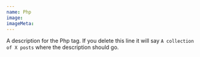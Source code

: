```yaml
---
name: Php
image:
imageMeta:
---
```

A description for the Php tag. If you delete this line it will say
`A collection of X posts` where the description should go.
